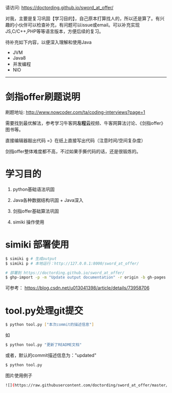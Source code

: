 请访问: https://doctording.github.io/sword_at_offer/

对我，主要是复习巩固【学习目的】，自己原本打算找人的，所以还是算了。有兴趣的小伙伴可以检查补充，有问题可以issue或email。可以补充实现JS,C/C++,PHP等等语言版本，方便后续的复习。

待补充如下内容，以便深入理解和使用Java

* JVM
* Java8
* 并发编程
* NIO

---

# 剑指offer刷题说明

刷题地址: http://www.nowcoder.com/ta/coding-interviews?page=1

需要找到最优解法，参考学习牛客网**左程云**视频、牛客网算法讨论、《剑指offer》图书等。

直接编辑器敲出代码 =》在纸上直接写出代码（注意时间/空间复杂度）

剑指offer整体难度都不高，不过如果手撕代码的话，还是很锻炼的。

# 学习目的

1. python基础语法巩固

2. Java各种数据结构巩固 + Java深入

3. 剑指offer基础算法巩固

4. simiki 操作使用

# simiki 部署使用

```bash
$ simiki g # 生成output
$ simiki p # 本地运行：http://127.0.0.1:8000/sword_at_offer/
```

```bash
# 部署到 https://doctording.github.io/sword_at_offer/
$ ghp-import -p -m "Update output documentation" -r origin -b gh-pages output
```

可参考： https://blog.csdn.net/u013041398/article/details/73958706

# tool.py处理git提交

```bash
$ python tool.py ["本次commit的描述信息"]
```

如
```bash
$ python tool.py "更新了README文档"
```

或者，默认的commit描述信息为："updated"
```bash
$ python tool.py
```

图片使用例子

```bash
![](https://raw.githubusercontent.com/doctording/sword_at_offer/master/content/solved_by_java/imgs/circle.png)
```
